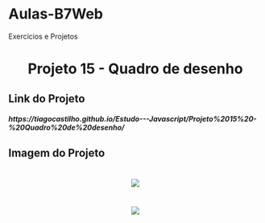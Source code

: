 # Aulas-B7Web
Exercícios e Projetos
<br/>
<h1 align="center">
    Projeto 15 - Quadro de desenho
</h1>

## Link do Projeto
<h5>
https://tiagocastilho.github.io/Estudo---Javascript/Projeto%2015%20-%20Quadro%20de%20desenho/  
</h5>

## Imagem do Projeto
<h1 align="center">
<img src="https://tiagocastilho.github.io/Estudo---Javascript/Projeto%2015%20-%20Quadro%20de%20desenho/como%20ficou1.png">
</h1>
<h1 align="center">
<img src="https://tiagocastilho.github.io/Estudo---Javascript/Projeto%2015%20-%20Quadro%20de%20desenho/como%20ficou2.png">
</h1>
